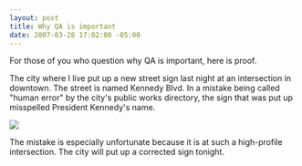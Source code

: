 ```yaml
---
layout: post
title: Why QA is important
date: 2007-03-28 17:02:00 -05:00
---
```


For those of you who question why QA is important, here is proof.

The city where I live put up a new street sign last night at an intersection in downtown. The street is named Kennedy Blvd. In a mistake being called "human error" by the city's public works directory, the sign that was put up misspelled President Kennedy's name.

![](http://gwb.blob.core.windows.net/sdorman/5006/o_1603459.jpg)

The mistake is especially unfortunate because it is at such a high-profile intersection. The city will put up a corrected sign tonight. <br>
